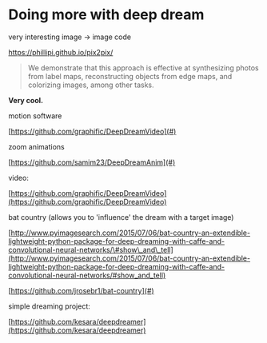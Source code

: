 # Doing more with deep dream

very interesting image -> image code

https://phillipi.github.io/pix2pix/

> We demonstrate that this approach is effective at synthesizing photos from label maps, reconstructing objects from edge maps, and colorizing images, among other tasks.

**Very cool.**


motion software

[https://github.com/graphific/DeepDreamVideo](#)

zoom animations

[https://github.com/samim23/DeepDreamAnim](#)

video:

[https://github.com/graphific/DeepDreamVideo](https://github.com/graphific/DeepDreamVideo)

bat country \(allows you to 'influence' the dream with a target image\)

[http://www.pyimagesearch.com/2015/07/06/bat-country-an-extendible-lightweight-python-package-for-deep-dreaming-with-caffe-and-convolutional-neural-networks/\#show\_and\_tell](http://www.pyimagesearch.com/2015/07/06/bat-country-an-extendible-lightweight-python-package-for-deep-dreaming-with-caffe-and-convolutional-neural-networks/#show_and_tell)

[https://github.com/jrosebr1/bat-country](#)

simple dreaming project:

[https://github.com/kesara/deepdreamer](https://github.com/kesara/deepdreamer)

